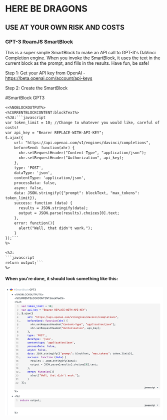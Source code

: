 # HERE BE DRAGONS

## **USE AT YOUR OWN RISK AND COSTS**

### GPT-3 RoamJS SmartBlock

This is a super simple SmartBlock to make an API call to GPT-3's DaVinci Completion engine. When you invoke the SmartBlock, it uses the text in the current block as the prompt, and fills in the results. Have fun, be safe!

Step 1: Get your API key from OpenAI - https://beta.openai.com/account/api-keys

Step 2: Create the SmartBlock

#SmartBlock GPT3

```
<<%NOBLOCKOUTPUT%>
<%CURRENTBLOCKCONTENT:blockText%>
<%JA:```javascript
var token_limit = 10; //Change to whatever you would like, careful of costs!
var api_key = "Bearer REPLACE-WITH-API-KEY";
$.ajax({
    url: "https://api.openai.com/v1/engines/davinci/completions",
    beforeSend: function(xhr) { 
      xhr.setRequestHeader("Content-Type", "application/json");
      xhr.setRequestHeader("Authorization", api_key);
    },
    type: 'POST',
    dataType: 'json',
    contentType: 'application/json',
    processData: false,
    async: false,
    data: JSON.stringify({"prompt": blockText, "max_tokens": token_limit}),
    success: function (data) {
      results = JSON.stringify(data);
      output = JSON.parse(results).choices[0].text;
    },
    error: function(){
      alert("Well, that didn't work.");
    }
});```
%>
```

```
<%J:
```javascript
return output;```
%>
```

#### When you're done, it should look something like this:

![](https://github.com/abhayprasanna/abhayprasanna.github.io/blob/master/gpt3/GPT-3%20SmartBlock%20Screenshot.png?raw=true)
